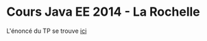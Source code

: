 Cours Java EE 2014 - La Rochelle
================================

L'énoncé du TP se trouve [ici](https://raw.githubusercontent.com/mathieuancelin/javaee-larochelle-2014/master/tp.md)